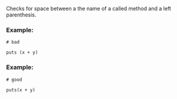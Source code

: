 Checks for space between a the name of a called method and a left
parenthesis.

### Example:

    # bad

    puts (x + y)

### Example:

    # good

    puts(x + y)